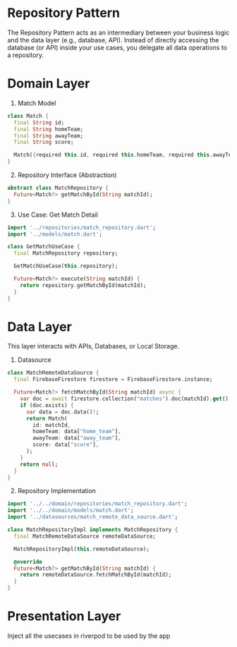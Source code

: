 # Repository Pattern

The Repository Pattern acts as an intermediary between your business logic and the data layer (e.g., database, API). Instead of directly accessing the database (or API) inside your use cases, you delegate all data operations to a repository.

# Domain Layer

1. Match Model

```dart
class Match {
  final String id;
  final String homeTeam;
  final String awayTeam;
  final String score;

  Match({required this.id, required this.homeTeam, required this.awayTeam, required this.score});
}
```

2. Repository Interface (Abstraction)


```dart
abstract class MatchRepository {
  Future<Match?> getMatchById(String matchId);
}
```

3. Use Case: Get Match Detail

```dart
import '../repositories/match_repository.dart';
import '../models/match.dart';

class GetMatchUseCase {
  final MatchRepository repository;

  GetMatchUseCase(this.repository);

  Future<Match?> execute(String matchId) {
    return repository.getMatchById(matchId);
  }
}
```

# Data Layer

This layer interacts with APIs, Databases, or Local Storage.

1. Datasource

```dart
class MatchRemoteDataSource {
  final FirebaseFirestore firestore = FirebaseFirestore.instance;

  Future<Match?> fetchMatchById(String matchId) async {
    var doc = await firestore.collection("matches").doc(matchId).get();
    if (doc.exists) {
      var data = doc.data()!;
      return Match(
        id: matchId,
        homeTeam: data["home_team"],
        awayTeam: data["away_team"],
        score: data["score"],
      );
    }
    return null;
  }
}
```

2. Repository Implementation

```dart
import '../../domain/repositories/match_repository.dart';
import '../../domain/models/match.dart';
import '../datasources/match_remote_data_source.dart';

class MatchRepositoryImpl implements MatchRepository {
  final MatchRemoteDataSource remoteDataSource;

  MatchRepositoryImpl(this.remoteDataSource);

  @override
  Future<Match?> getMatchById(String matchId) {
    return remoteDataSource.fetchMatchById(matchId);
  }
}
```

# Presentation Layer

Inject all the usecases in riverpod to be used by the app











